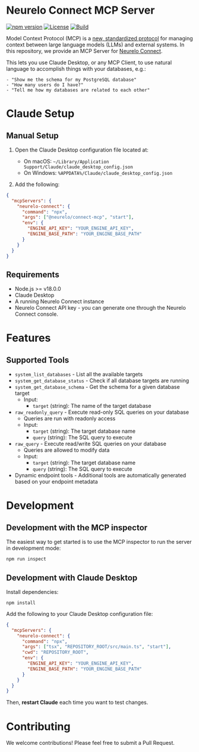 # Neurelo Connect MCP Server

[![npm version](https://img.shields.io/npm/v/@neurelo/connect-mcp)](https://www.npmjs.com/package/@neurelo/connect-mcp)
[![License](https://img.shields.io/badge/License-MIT-blue.svg)](https://opensource.org/licenses/MIT)
[![Build](https://github.com/neurelo-connect/mcp-server/actions/workflows/build.yml/badge.svg)](https://github.com/neurelo-connect/mcp-server/actions/workflows/build.yml)

Model Context Protocol (MCP) is a [new, standardized protocol](https://modelcontextprotocol.io/introduction) for managing context between large language models (LLMs) and external systems. In this repository, we provide an MCP Server for [Neurelo Connect](https://neurelo.com/connect).

This lets you use Claude Desktop, or any MCP Client, to use natural language to accomplish things with your databases, e.g.:

```
- "Show me the schema for my PostgreSQL database"
- "How many users do I have?"
- "Tell me how my databases are related to each other"
```

# Claude Setup

## Manual Setup

1. Open the Claude Desktop configuration file located at:

   - On macOS: `~/Library/Application Support/Claude/claude_desktop_config.json`
   - On Windows: `%APPDATA%/Claude/claude_desktop_config.json`

2. Add the following:

```json
{
  "mcpServers": {
    "neurelo-connect": {
      "command": "npx",
      "args": ["@neurelo/connect-mcp", "start"],
      "env": {
        "ENGINE_API_KEY": "YOUR_ENGINE_API_KEY",
        "ENGINE_BASE_PATH": "YOUR_ENGINE_BASE_PATH"
      }
    }
  }
}
```

## Requirements

- Node.js >= v18.0.0
- Claude Desktop
- A running Neurelo Connect instance
- Neurelo Connect API key - you can generate one through the Neurelo Connect console.

# Features

## Supported Tools

- `system_list_databases` - List all the available targets
- `system_get_database_status` - Check if all database targets are running
- `system_get_database_schema` - Get the schema for a given database target
  - Input:
    - `target` (string): The name of the target database
- `raw_readonly_query` - Execute read-only SQL queries on your database
  - Queries are run with readonly access
  - Input:
    - `target` (string): The target database name
    - `query` (string): The SQL query to execute
- `raw_query` - Execute read/write SQL queries on your database
  - Queries are allowed to modify data
  - Input:
    - `target` (string): The target database name
    - `query` (string): The SQL query to execute
- Dynamic endpoint tools - Additional tools are automatically generated based on your endpoint metadata

# Development

## Development with the MCP inspector

The easiest way to get started is to use the MCP inspector to run the server in development mode:

```bash
npm run inspect
```

## Development with Claude Desktop

Install dependencies:

```
npm install
```

Add the following to your Claude Desktop configuration file:

```json
{
  "mcpServers": {
    "neurelo-connect": {
      "command": "npx",
      "args": ["tsx", "REPOSITORY_ROOT/src/main.ts", "start"],
      "cwd": "REPOSITORY_ROOT",
      "env": {
        "ENGINE_API_KEY": "YOUR_ENGINE_API_KEY",
        "ENGINE_BASE_PATH": "YOUR_ENGINE_BASE_PATH"
      }
    }
  }
}
```

Then, **restart Claude** each time you want to test changes.

# Contributing

We welcome contributions! Please feel free to submit a Pull Request.
